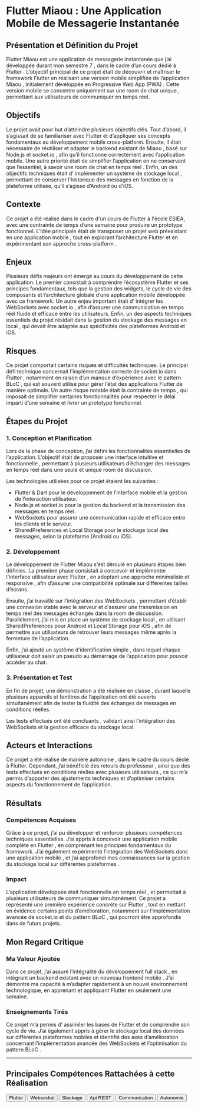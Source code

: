 # Flutter Miaou : Une Application Mobile de Messagerie Instantanée

## Présentation et Définition du Projet
 Flutter Miaou  est une application de messagerie instantanée que j’ai développée durant mon  semestre 7 , dans le cadre d’un cours dédié à  Flutter . L’objectif principal de ce projet était de  découvrir et maîtriser le framework Flutter  en réalisant une version mobile simplifiée de l’application  Miaou , initialement développée en  Progressive Web App (PWA) . Cette version mobile se concentre uniquement sur une  room de chat unique , permettant aux utilisateurs de communiquer en temps réel.

## Objectifs
Le projet avait pour but d’atteindre plusieurs objectifs clés. Tout d’abord, il s’agissait de  se familiariser avec Flutter  et d’appliquer ses concepts fondamentaux au développement mobile cross-platform. Ensuite, il était nécessaire de  réutiliser et adapter le backend existant de Miaou , basé sur  Node.js et socket.io , afin qu’il fonctionne correctement avec l’application mobile. Une autre priorité était de  simplifier l’application  en ne conservant que l’essentiel, à savoir une  room de chat en temps réel . Enfin, un des objectifs techniques était d’ implémenter un système de stockage local , permettant de conserver l’historique des messages en fonction de la plateforme utilisée, qu’il s’agisse d’Android ou d’iOS.

## Contexte
Ce projet a été réalisé dans le cadre d'un cours de Flutter à l'école ESIEA, avec une contrainte de temps d’une semaine pour produire un prototype fonctionnel. L’idée principale était de transposer un projet web préexistant en une  application mobile , tout en explorant l’architecture  Flutter  et en expérimentant son approche  cross-platform .

## Enjeux
Plusieurs défis majeurs ont émergé au cours du développement de cette application. Le premier consistait à  comprendre l’écosystème Flutter  et ses principes fondamentaux, tels que la gestion des widgets, le cycle de vie des composants et l’architecture globale d’une application mobile développée avec ce framework. Un autre enjeu important était d’ intégrer les WebSockets avec socket.io , afin d’assurer une communication en temps réel fluide et efficace entre les utilisateurs. Enfin, un des aspects techniques essentiels du projet résidait dans la  gestion du stockage des messages en local , qui devait être adaptée aux spécificités des plateformes Android et iOS.

## Risques
Ce projet comportait certains risques et difficultés techniques. Le principal défi technique concernait  l’implémentation correcte de socket.io dans Flutter , notamment en raison d’un  manque d’expérience avec le pattern BLoC , qui est souvent utilisé pour gérer l’état des applications Flutter de manière optimale. Un autre risque notable était  la contrainte de temps , qui imposait de  simplifier certaines fonctionnalités  pour respecter le délai imparti d’une semaine et livrer un prototype fonctionnel.

## Étapes du Projet
### 1. Conception et Planification
Lors de la phase de conception, j’ai défini les  fonctionnalités essentielles  de l’application. L’objectif était de proposer une  interface intuitive et fonctionnelle , permettant à plusieurs utilisateurs d’échanger des messages en temps réel dans une seule et unique room de discussion. 

Les  technologies utilisées  pour ce projet étaient les suivantes :
-  Flutter & Dart  pour le développement de l’interface mobile et la gestion de l’interaction utilisateur.
-  Node.js et socket.io  pour la gestion du backend et la transmission des messages en temps réel.
-  WebSockets  pour assurer une communication rapide et efficace entre les clients et le serveur.
-  SharedPreferences et Local Storage  pour le stockage local des messages, selon la plateforme (Android ou iOS).

### 2. Développement
Le développement de  Flutter Miaou  s’est déroulé en plusieurs étapes bien définies. La première phase consistait à  concevoir et implémenter l’interface utilisateur avec Flutter , en adoptant une approche  minimaliste et responsive , afin d’assurer une compatibilité optimale sur différentes tailles d’écrans.

Ensuite, j’ai travaillé sur  l’intégration des WebSockets , permettant d’établir une connexion stable avec le serveur et d’assurer une transmission en temps réel des messages échangés dans la room de discussion. Parallèlement, j’ai mis en place un  système de stockage local , en utilisant  SharedPreferences pour Android et Local Storage pour iOS , afin de permettre aux utilisateurs de retrouver leurs messages même après la fermeture de l’application.

Enfin, j’ai ajouté un  système d’identification simple , dans lequel chaque utilisateur doit saisir un pseudo au démarrage de l’application pour pouvoir accéder au chat.

### 3. Présentation et Test
En fin de projet, une  démonstration a été réalisée en classe , durant laquelle plusieurs appareils et fenêtres de l’application ont été ouverts simultanément afin de tester la fluidité des échanges de messages en conditions réelles.

Les  tests effectués ont été concluants , validant ainsi l’intégration des WebSockets et la gestion efficace du stockage local.

## Acteurs et Interactions
Ce projet a été réalisé  de manière autonome , dans le cadre du cours dédié à Flutter. Cependant, j’ai bénéficié des  retours du professeur , ainsi que des tests effectués en  conditions réelles avec plusieurs utilisateurs , ce qui m’a permis d’apporter des ajustements techniques et d’optimiser certains aspects du fonctionnement de l’application.

## Résultats
### Compétences Acquises
Grâce à ce projet, j’ai pu développer et renforcer plusieurs compétences techniques essentielles. J’ai appris à  concevoir une application mobile complète en Flutter , en comprenant les principes fondamentaux du framework. J’ai également expérimenté  l’intégration des WebSockets dans une application mobile , et j’ai approfondi mes connaissances sur la  gestion du stockage local sur différentes plateformes .

### Impact
L’application développée était  fonctionnelle en temps réel , et permettait à plusieurs utilisateurs de communiquer simultanément. Ce projet a représenté une  première expérience concrète sur Flutter , tout en mettant en évidence certains points d’amélioration, notamment sur l’implémentation avancée de  socket.io et du pattern BLoC , qui pourront être approfondis dans de futurs projets.

## Mon Regard Critique
### Ma Valeur Ajoutée
Dans ce projet, j’ai assuré l’intégralité du  développement full stack , en intégrant un  backend existant  avec un  nouveau frontend mobile . J’ai démontré ma  capacité à m’adapter rapidement  à un nouvel environnement technologique, en apprenant et appliquant Flutter en seulement une semaine.

### Enseignements Tirés
Ce projet m’a permis d’ assimiler les bases de Flutter  et de comprendre son cycle de vie. J’ai également appris à gérer  le stockage local des données  sur différentes plateformes mobiles et identifié des axes d’amélioration concernant  l’implémentation avancée des WebSockets et l’optimisation du pattern BLoC .

---

## Principales Compétences Rattachées à cette Réalisation
<script>
  import { Button } from 'flowbite-svelte';
</script>

<Button pill href="/skills/flutter" color="alternative">Flutter</Button>
<Button pill href="/skills/websocket" color="alternative">Websocket</Button>
<Button pill href="/skills/storage" color="alternative">Stockage</Button>
<Button pill href="/skills/api-rest" color="alternative">Api REST</Button>
<Button pill href="/skills/com" color="alternative">Communication</Button>
<Button pill href="/skills/autonome" color="alternative">Autonomie</Button>